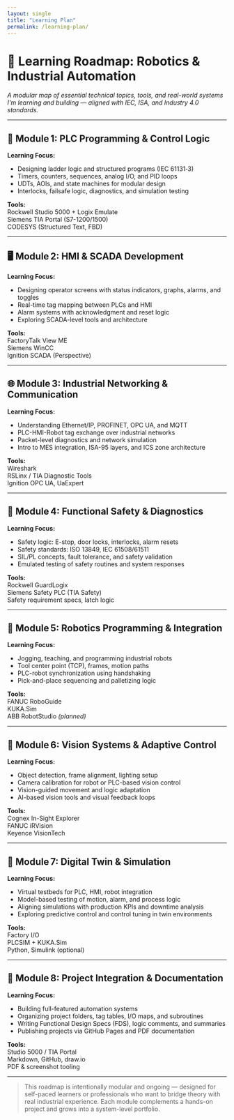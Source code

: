 ```yaml
---
layout: single
title: "Learning Plan"
permalink: /learning-plan/
---
```




# 🧭 Learning Roadmap: Robotics & Industrial Automation

*A modular map of essential technical topics, tools, and real-world systems I'm learning and building — aligned with IEC, ISA, and Industry 4.0 standards.*

---

## 🔌 Module 1: PLC Programming & Control Logic

**Learning Focus:**
- Designing ladder logic and structured programs (IEC 61131‑3)
- Timers, counters, sequences, analog I/O, and PID loops
- UDTs, AOIs, and state machines for modular design
- Interlocks, failsafe logic, diagnostics, and simulation testing

**Tools:**  
Rockwell Studio 5000 + Logix Emulate  
Siemens TIA Portal (S7-1200/1500)  
CODESYS (Structured Text, FBD)

---

## 🖥️ Module 2: HMI & SCADA Development

**Learning Focus:**
- Designing operator screens with status indicators, graphs, alarms, and toggles
- Real-time tag mapping between PLCs and HMI
- Alarm systems with acknowledgment and reset logic
- Exploring SCADA-level tools and architecture

**Tools:**  
FactoryTalk View ME  
Siemens WinCC  
Ignition SCADA (Perspective)

---

## 🌐 Module 3: Industrial Networking & Communication

**Learning Focus:**
- Understanding Ethernet/IP, PROFINET, OPC UA, and MQTT
- PLC-HMI-Robot tag exchange over industrial networks
- Packet-level diagnostics and network simulation
- Intro to MES integration, ISA-95 layers, and ICS zone architecture

**Tools:**  
Wireshark  
RSLinx / TIA Diagnostic Tools  
Ignition OPC UA, UaExpert

---

## 🦺 Module 4: Functional Safety & Diagnostics

**Learning Focus:**
- Safety logic: E-stop, door locks, interlocks, alarm resets
- Safety standards: ISO 13849, IEC 61508/61511
- SIL/PL concepts, fault tolerance, and safety validation
- Emulated testing of safety routines and system responses

**Tools:**  
Rockwell GuardLogix  
Siemens Safety PLC (TIA Safety)  
Safety requirement specs, latch logic

---

## 🤖 Module 5: Robotics Programming & Integration

**Learning Focus:**
- Jogging, teaching, and programming industrial robots
- Tool center point (TCP), frames, motion paths
- PLC-robot synchronization using handshaking
- Pick-and-place sequencing and palletizing logic

**Tools:**  
FANUC RoboGuide  
KUKA.Sim  
ABB RobotStudio *(planned)*

---

## 📸 Module 6: Vision Systems & Adaptive Control

**Learning Focus:**
- Object detection, frame alignment, lighting setup
- Camera calibration for robot or PLC-based vision control
- Vision-guided movement and logic adaptation
- AI-based vision tools and visual feedback loops

**Tools:**  
Cognex In-Sight Explorer  
FANUC iRVision  
Keyence VisionTech

---

## 🧪 Module 7: Digital Twin & Simulation

**Learning Focus:**
- Virtual testbeds for PLC, HMI, robot integration
- Model-based testing of motion, alarm, and process logic
- Aligning simulations with production KPIs and downtime analysis
- Exploring predictive control and control tuning in twin environments

**Tools:**  
Factory I/O  
PLCSIM + KUKA.Sim  
Python, Simulink (optional)

---

## 📁 Module 8: Project Integration & Documentation

**Learning Focus:**
- Building full-featured automation systems
- Organizing project folders, tag tables, I/O maps, and subroutines
- Writing Functional Design Specs (FDS), logic comments, and summaries
- Publishing projects via GitHub Pages and PDF documentation

**Tools:**  
Studio 5000 / TIA Portal  
Markdown, GitHub, draw.io  
PDF & screenshot tooling

---

> This roadmap is intentionally modular and ongoing — designed for self-paced learners or professionals who want to bridge theory with real industrial experience. Each module complements a hands-on project and grows into a system-level portfolio.
